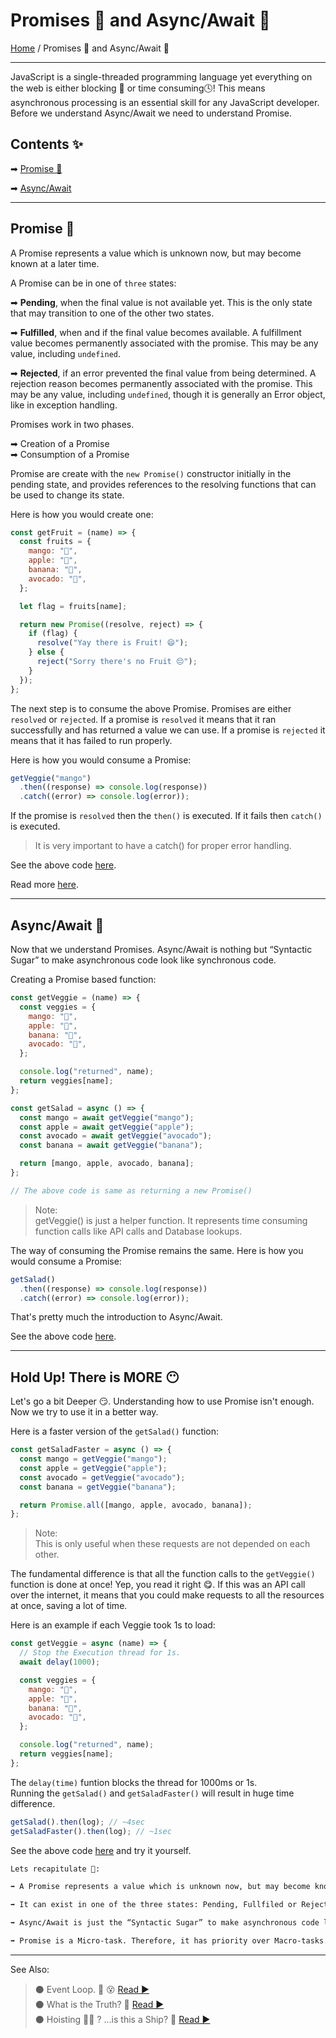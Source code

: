 # **Promises 🤝 and Async/Await 🤯**

[Home](../README.md) / Promises 🤝 and Async/Await 🤯

---

JavaScript is a single-threaded programming language yet everything on the web is either blocking 🛑 or time consuming🕓! This means asynchronous processing is an essential skill for any JavaScript developer. Before we understand Async/Await we need to understand Promise.

## **Contents** ✨

➡ [Promise 🤝](#promise-)

➡ [Async/Await](#asyncawait-)

---

## **Promise 🤝**

A Promise represents a value which is unknown now, but may become known at a later time.

A Promise can be in one of `three` states:

➡ **Pending**, when the final value is not available yet. This is the only state that may transition to one of the other two states.

➡ **Fulfilled**, when and if the final value becomes available. A fulfillment value becomes permanently associated with the promise. This may be any value, including `undefined`.

➡ **Rejected**, if an error prevented the final value from being determined. A rejection reason becomes permanently associated with the promise. This may be any value, including `undefined`, though it is generally an Error object, like in exception handling.

Promises work in two phases.

➡ Creation of a Promise  
➡ Consumption of a Promise

Promise are create with the `new Promise()` constructor initially in the pending state, and provides references to the resolving functions that can be used to change its state.

Here is how you would create one:

```js
const getFruit = (name) => {
  const fruits = {
    mango: "🥭",
    apple: "🍎",
    banana: "🍌",
    avocado: "🥑",
  };

  let flag = fruits[name];

  return new Promise((resolve, reject) => {
    if (flag) {
      resolve("Yay there is Fruit! 😄");
    } else {
      reject("Sorry there's no Fruit 😔");
    }
  });
};
```

The next step is to consume the above Promise. Promises are either `resolved` or `rejected`. If a promise is `resolved` it means that it ran successfully and has returned a value we can use. If a promise is `rejected` it means that it has failed to run properly.

Here is how you would consume a Promise:

```js
getVeggie("mango")
  .then((response) => console.log(response))
  .catch((error) => console.log(error));
```

If the promise is `resolved` then the `then()` is executed. If it fails then `catch()` is executed.

> It is very important to have a catch() for proper error handling.

See the above code [here](../scripts/promise.js).

Read more [here](https://github.com/tc39/proposal-promise-any).

---

## **Async/Await 🤯**

Now that we understand Promises. Async/Await is nothing but “Syntactic Sugar” to make asynchronous code look like synchronous code.

Creating a Promise based function:

```js
const getVeggie = (name) => {
  const veggies = {
    mango: "🥭",
    apple: "🍎",
    banana: "🍌",
    avocado: "🥑",
  };

  console.log("returned", name);
  return veggies[name];
};

const getSalad = async () => {
  const mango = await getVeggie("mango");
  const apple = await getVeggie("apple");
  const avocado = await getVeggie("avocado");
  const banana = await getVeggie("banana");

  return [mango, apple, avocado, banana];
};

// The above code is same as returning a new Promise()
```

> Note:  
> getVeggie() is just a helper function. It represents time consuming function calls like API calls and Database lookups.

The way of consuming the Promise remains the same. Here is how you would consume a Promise:

```js
getSalad()
  .then((response) => console.log(response))
  .catch((error) => console.log(error));
```

That's pretty much the introduction to Async/Await.

See the above code [here](../scripts/async-await.js).

---

## **Hold Up! There is MORE 😶**

Let's go a bit Deeper 😏. Understanding how to use Promise isn't enough. Now we try to use it in a better way.

Here is a faster version of the `getSalad()` function:

```js
const getSaladFaster = async () => {
  const mango = getVeggie("mango");
  const apple = getVeggie("apple");
  const avocado = getVeggie("avocado");
  const banana = getVeggie("banana");

  return Promise.all([mango, apple, avocado, banana]);
};
```

> Note:  
> This is only useful when these requests are not depended on each other.

The fundamental difference is that all the function calls to the `getVeggie()` function is done at once! Yep, you read it right 😋. If this was an API call over the internet, it means that you could make requests to all the resources at once, saving a lot of time.

Here is an example if each Veggie took 1s to load:

```js
const getVeggie = async (name) => {
  // Stop the Execution thread for 1s.
  await delay(1000);

  const veggies = {
    mango: "🥭",
    apple: "🍎",
    banana: "🍌",
    avocado: "🥑",
  };

  console.log("returned", name);
  return veggies[name];
};
```

The `delay(time)` funtion blocks the thread for 1000ms or 1s.  
Running the `getSalad()` and `getSaladFaster()` will result in huge time difference.

```js
getSalad().then(log); // ~4sec
getSaladFaster().then(log); // ~1sec
```

See the above code [here](../scripts/asynchronous-pro.js) and try it yourself.

```md
Lets recapitulate 📝:

➡ A Promise represents a value which is unknown now, but may become known at a later time.

➡ It can exist in one of the three states: Pending, Fullfiled or Rejected.

➡ Async/Await is just the “Syntactic Sugar” to make asynchronous code look like synchronous code.

➡ Promise is a Micro-task. Therefore, it has priority over Macro-tasks.
```

---

See Also:

> ⚫ Event Loop. 🔁 😵 [ Read ▶ ](./event-loop.md)  
> ⚫ What is the Truth? 🤥 [ Read ▶ ](./what-is-the-truth.md)  
> ⚫ Hoisting 🏴‍☠️ ? ...is this a Ship? 🤨 [ Read ▶ ](./hoisting.md)
